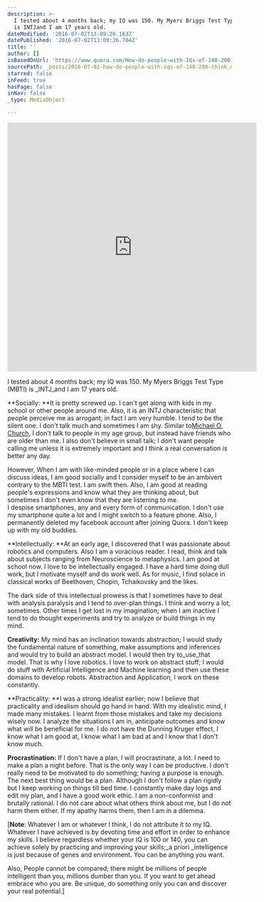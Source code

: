 ```yaml
---
description: >-
  I tested about 4 months back; my IQ was 150. My Myers Briggs Test Type (MBTI)
  is INTJand I am 17 years old.
dateModified: '2016-07-02T13:09:26.163Z'
datePublished: '2016-07-02T13:09:26.704Z'
title: ''
author: []
isBasedOnUrl: 'https://www.quora.com/How-do-people-with-IQs-of-140-200-think'
sourcePath: _posts/2016-07-02-how-do-people-with-iqs-of-140-200-think.md
starred: false
inFeed: true
hasPage: false
inNav: false
_type: MediaObject

---
```

<iframe src="https://cdn.embedly.com/widgets/media.html?src=https%3A%2F%2Fwww.quora.com%2Fwidgets%2Fembed_iframe%3Fpath%3D%2FHow-do-people-with-IQs-of-140-200-think%2Fanswer%2FCalvin-Chopra&amp;url=https%3A%2F%2Fwww.quora.com%2FHow-do-people-with-IQs-of-140-200-think%2Fanswer%2FCalvin-Chopra%3Fsrid%3DuyQc&amp;image=https%3A%2F%2Fwww.quora.com%2Fstatic%2Fimages%2Flogo%2Fwordmark_default.png&amp;key=b7d04c9b404c499eba89ee7072e1c4f7&amp;type=text%2Fhtml&amp;schema=quora" width="560" height="560" scrolling="no" frameborder="0" allowfullscreen="" style=""></iframe>

I tested about 4 months back; my IQ was 150\. My Myers Briggs Test Type (MBTI) is _INTJ_and I am 17 years old.

**Socially: **It is pretty screwed up. I can't get along with kids in my school or other people around me. Also, it is an INTJ characteristic that people perceive me as arrogant; in fact I am very humble. I tend to be the silent one. I don't talk much and sometimes I am shy. Similar to[Michael O. Church][0], I don't talk to people in my age group, but instead have friends who are older than me. I also don't believe in small talk; I don't want people calling me unless it is extremely important and I think a real conversation is better any day.

However, When I am with like-minded people or in a place where I can discuss ideas, I am good socially and I consider myself to be an ambivert contrary to the MBTI test. I am swift then. Also, I am good at reading people's expressions and know what they are thinking about, but sometimes I don't even know that they are listening to me.  
I despise smartphones, any and every form of communication. I don't use my smartphone quite a lot and I might switch to a feature phone. Also, I permanently deleted my facebook account after joining Quora. I don't keep up with my old buddies.

**Intellectually: **At an early age, I discovered that I was passionate about robotics and computers. Also I am a voracious reader. I read, think and talk about subjects ranging from Neuroscience to metaphysics. I am good at school now. I love to be intellectually engaged. I have a hard time doing dull work, but I motivate myself and do work well. As for music, I find solace in classical works of Beethoven, Chopin, Tchaikovsky and the likes.

The dark side of this intellectual prowess is that I sometimes have to deal with analysis paralysis and I tend to over-plan things. I think and worry a lot, sometimes. Other times I get lost in my imagination; when I am inactive I tend to do thought experiments and try to analyze or build things in my mind.

**Creativity:** My mind has an inclination towards abstraction; I would study the fundamental nature of something, make assumptions and inferences and would try to build an abstract model. I would then try to_use_that model. That is why I love robotics. I love to work on abstract stuff; I would do stuff with Artificial Intelligence and Machine learning and then use these domains to develop robots. Abstraction and Application, I work on these constantly.

**Practicality: **I was a strong idealist earlier; now I believe that practicality and idealism should go hand in hand. With my idealistic mind, I made many mistakes. I learnt from those mistakes and take my decisions wisely now. I analyze the situations I am in, anticipate outcomes and know what will be beneficial for me. I do not have the Dunning Kruger effect, I know what I am good at, I know what I am bad at and I know that I don't know much.

**Procrastination:** If I don't have a plan, I will procrastinate, a lot. I need to make a plan a night before. That is the only way I can be productive. I don't really need to be motivated to do something; having a purpose is enough. The next best thing would be a plan. Although I don't follow a plan rigidly but I keep working on things till bed time. I constantly make day logs and edit my plan, and I have a good work ethic. I am a non-conformist and brutally rational. I do not care about what others think about me, but I do not harm them either. If my apathy harms them, then I am in a dilemma.

\[**Note**: Whatever I am or whatever I think, I do not attribute it to my IQ. Whatever I have achieved is by devoting time and effort in order to enhance my skills. I believe regardless whether your IQ is 100 or 140, you can achieve solely by practicing and improving your skills;_a priori _intelligence is just because of genes and environment. You can be anything you want.

Also, People cannot be compared; there might be millions of people intelligent than you, millions dumber than you. If you want to get ahead embrace who you are. Be unique, do something only you can and discover your real potential.\]

[0]: https://www.quora.com/profile/Michael-O-Church